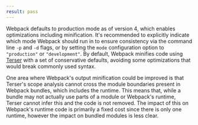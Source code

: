 ```yaml
---
result: pass
---
```


Webpack defaults to production mode as of version 4, which enables optimizations including minification. It's recommended to explicitly indicate which mode Webpack should run in to ensure consistency via the command line `-p` and `-d` flags, or by setting the `mode` configuration option to `"production"` or `"development"`. By default, Webpack minifies code using [Terser] with a set of conservative defaults, avoiding some optimizations that would break commonly used syntax.

One area where Webpack's output minification could be improved is that Terser's scope analysis cannot cross the module boundaries present in Webpack bundles, which includes the runtime. This means that, while a bundle may not actually use parts of a module or Webpack's runtime, Terser cannot infer this and the code is not removed. The impact of this on Webpack's runtime code is primarily a fixed cost since there is only one runtime, however the impact on bundled modules is less clear.

[terser]: https://terser.org
